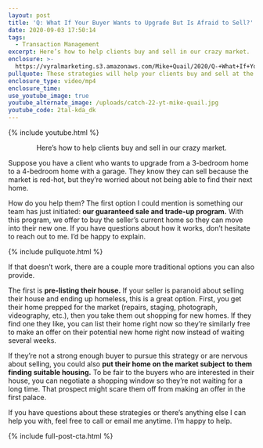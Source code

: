 ```yaml
---
layout: post
title: 'Q: What If Your Buyer Wants to Upgrade But Is Afraid to Sell?'
date: 2020-09-03 17:50:14
tags:
  - Transaction Management
excerpt: Here’s how to help clients buy and sell in our crazy market.
enclosure: >-
  https://vyralmarketing.s3.amazonaws.com/Mike+Quail/2020/Q-+What+If+Your+Buyer+Wants+to+Upgrade+But+Is+Afraid+to+Sell_.mp4
pullquote: These strategies will help your clients buy and sell at the same time.
enclosure_type: video/mp4
enclosure_time:
use_youtube_image: true
youtube_alternate_image: /uploads/catch-22-yt-mike-quail.jpg
youtube_code: 2tal-kda_dk
---
```


{% include youtube.html %}

<p style="text-align:center;">Here’s how to help clients buy and sell in our crazy market.</p>

Suppose you have a client who wants to upgrade from a 3-bedroom home to a 4-bedroom home with a garage. They know they can sell because the market is red-hot, but they’re worried about not being able to find their next home.&nbsp;

How do you help them? The first option I could mention is something our team has just initiated: **our guaranteed sale and trade-up program.** With this program, we offer to buy the seller’s current home so they can move into their new one. If you have questions about how it works, don’t hesitate to reach out to me. I’d be happy to explain.

{% include pullquote.html %}

If that doesn’t work, there are a couple more traditional options you can also provide.

The first is **pre-listing their house.** If your seller is paranoid about selling their house and ending up homeless, this is a great option. First, you get their home prepped for the market (repairs, staging, photograph, videography, etc.), then you take them out shopping for new homes. If they find one they like, you can list their home right now so they’re similarly free to make an offer on their potential new home right now instead of waiting several weeks.&nbsp;

If they’re not a strong enough buyer to pursue this strategy or are nervous about selling, you could also **put their home on the market subject to them finding suitable housing.** To be fair to the buyers who are interested in their house, you can negotiate a shopping window so they’re not waiting for a long time. That prospect might scare them off from making an offer in the first palace.&nbsp;

If you have questions about these strategies or there’s anything else I can help you with, feel free to call or email me anytime. I’m happy to help.

{% include full-post-cta.html %}